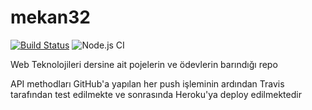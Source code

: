# mekan32

[![Build Status](https://travis-ci.org/redsfyre/mekan32.svg?branch=master)](https://travis-ci.org/redsfyre/mekan32)
![Node.js CI](https://github.com/redsfyre/mekan32/workflows/Node.js%20CI/badge.svg)

Web Teknolojileri dersine ait pojelerin ve ödevlerin barındığı repo

API methodları GitHub'a yapılan her push işleminin ardından Travis tarafından test edilmekte ve sonrasında Heroku'ya deploy edilmektedir
